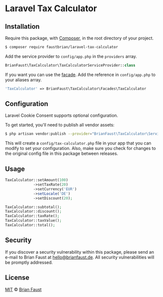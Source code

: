 # Laravel Tax Calculator

## Installation

Require this package, with [Composer](https://getcomposer.org/), in the root directory of your project.

``` bash
$ composer require faustbrian/laravel-tax-calculator
```

Add the service provider to `config/app.php` in the `providers` array.

``` php
BrianFaust\TaxCalculator\TaxCalculatorServiceProvider::class
```

If you want you can use the [facade](http://laravel.com/docs/facades). Add the reference in `config/app.php` to your aliases array.

``` php
'TaxCalculator' => BrianFaust\TaxCalculator\Facades\TaxCalculator
```

## Configuration

Laravel Cookie Consent supports optional configuration.

To get started, you'll need to publish all vendor assets:

```bash
$ php artisan vendor:publish --provider="BrianFaust\TaxCalculator\ServiceProvider"
```

This will create a `config/tax-calculator.php` file in your app that you can modify to set your configuration. Also, make sure you check for changes to the original config file in this package between releases.

## Usage

``` php
TaxCalculator::setAmount(100)
             ->setTaxRate(20)
             ->setCurrency('EUR')
             ->setLocale('DE')
             ->setDiscount(20);

TaxCalculator::subtotal();
TaxCalculator::discount();
TaxCalculator::taxRate();
TaxCalculator::taxValue();
TaxCalculator::total();
```

## Security

If you discover a security vulnerability within this package, please send an e-mail to Brian Faust at hello@brianfaust.de. All security vulnerabilities will be promptly addressed.

## License

[MIT](LICENSE) © [Brian Faust](https://brianfaust.de)
